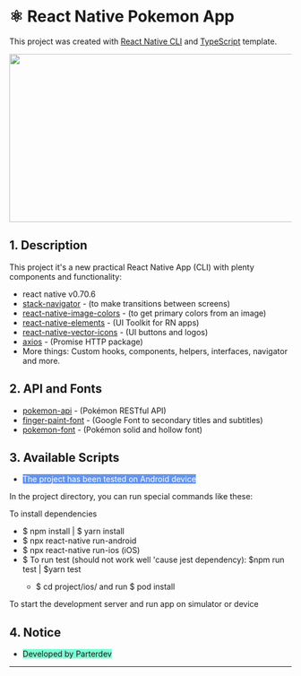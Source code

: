 # ⚛️ React Native Pokemon App

This project was created with [React Native CLI](https://reactnative.dev/) and [TypeScript](https://www.typescriptlang.org/) template.

<img width="5000px" height="300px" 
  src="https://i.ibb.co/18Mrmpg/Screen-Shot-2023-01-26-at-11-42-08.png" />

## 1. Description
This project it's a new practical React Native App (CLI) with plenty components and functionality:
 - react native v0.70.6
 - [stack-navigator](https://reactnavigation.org/docs/stack-navigator/) - (to make transitions between screens)
 - [react-native-image-colors](https://github.com/osamaqarem/react-native-image-colors) - (to get primary colors from an image)
 - [react-native-elements](https://reactnativeelements.com/) - (UI Toolkit for RN apps)
 - [react-native-vector-icons](https://github.com/oblador/react-native-vector-icons) - (UI buttons and logos)
 - [axios](https://www.npmjs.com/package/axios) - (Promise HTTP package)
 - More things: Custom hooks, components, helpers, interfaces, navigator and more. 


## 2. API and Fonts
- [pokemon-api](https://pokeapi.co/) - (Pokémon RESTful API)
- [finger-paint-font](https://fonts.google.com/specimen/Finger+Paint?query=po#standard-styles) - (Google Font to secondary titles and subtitles)
- [pokemon-font](https://www.dafont.com/pokemon.font) - (Pokémon solid and hollow font)

## 3. Available Scripts
<ul>
  <li>
    <span style="background-color: #6495ed;color: #ffff">The project has been tested on Android device
    </span>
  </li>
</ul>


In the project directory, you can run special commands like these:

To install dependencies 

<ul>
  <li>$ npm install | $ yarn install</li>
  <li>$ npx react-native run-android</li>
  <li>$ npx react-native run-ios (iOS)</li>
  <li>$ To run test (should not work well 'cause jest dependency): $npm run test | $yarn test</li>
  <ul>
    <li>$ cd project/ios/ and run $ pod install</li>
  </ul>
</ul>

To start the development server and run app on simulator or device

## 4. Notice
<ul>
  <li>
    <span style="background-color: #7fffd4;">Developed by Parterdev
    </span>
  </li>
</ul>

<hr>

